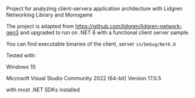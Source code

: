 Project for analyzing client-servera application architecture with Lidgren Networking Library and Monogame

The project is adapted from https://github.com/lidgren/lidgren-network-gen3 and upgraded to run on .NET 6 with a functional client server sample.

You can find executable binaries of the client, server `in/Debug/Net6.0`

Tested with:

Windows 10

Microsoft Visual Studio Community 2022 (64-bit) Version 17.0.5

with most .NET SDKs installed
